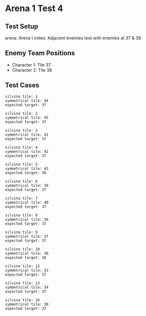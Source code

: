 # Arena 1 Test 4

## Test Setup

arena: Arena I
notes: Adjacent enemies test with enemies at 37 & 38

## Enemy Team Positions

- Character 1: Tile 37
- Character 2: Tile 38

## Test Cases

```
silvina tile: 1
symmetrical tile: 44
expected target: 37
```

```
silvina tile: 2
symmetrical tile: 45
expected target: 37
```

```
silvina tile: 3
symmetrical tile: 41
expected target: 37
```

```
silvina tile: 4
symmetrical tile: 42
expected target: 37
```

```
silvina tile: 5
symmetrical tile: 43
expected target: 38
```

```
silvina tile: 6
symmetrical tile: 39
expected target: 37
```

```
silvina tile: 7
symmetrical tile: 40
expected target: 37
```

```
silvina tile: 8
symmetrical tile: 36
expected target: 37
```

```
silvina tile: 9
symmetrical tile: 37
expected target: 37
```

```
silvina tile: 10
symmetrical tile: 38
expected target: 38
```

```
silvina tile: 12
symmetrical tile: 33
expected target: 37
```

```
silvina tile: 13
symmetrical tile: 34
expected target: 37
```

```
silvina tile: 16
symmetrical tile: 30
expected target: 37
```